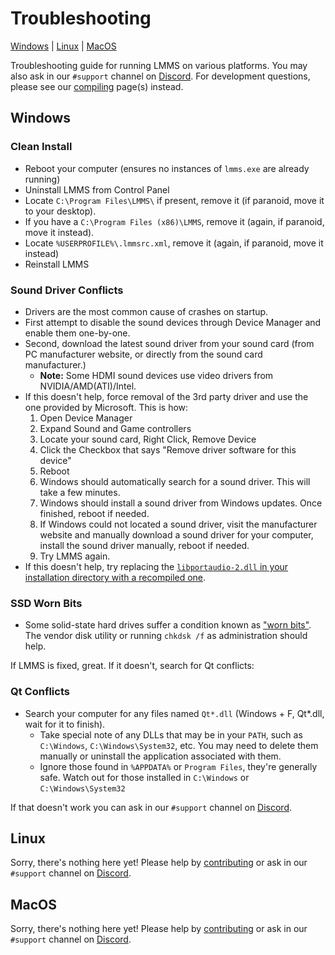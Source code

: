 # Troubleshooting
[Windows](#windows) | [Linux](#linux) | [MacOS](#macos)

Troubleshooting guide for running LMMS on various platforms.  You may also ask in our `#support` channel on [Discord](https://lmms.io/chat).  For development questions, please see our [compiling](compiling) page(s) instead.

## Windows

### Clean Install

 * Reboot your computer (ensures no instances of `lmms.exe` are already running)
 * Uninstall LMMS from Control Panel
 * Locate `C:\Program Files\LMMS\` if present, remove it (if paranoid, move it to your desktop).
 * If you have a `C:\Program Files (x86)\LMMS`, remove it (again, if paranoid, move it instead).
 * Locate `%USERPROFILE%\.lmmsrc.xml`, remove it (again, if paranoid, move it instead)
 * Reinstall LMMS
 
### Sound Driver Conflicts
 * Drivers are the most common cause of crashes on startup.
 * First attempt to disable the sound devices through Device Manager and enable them one-by-one.
 * Second, download the latest sound driver from your sound card (from PC manufacturer website, or directly from the sound card manufacturer.)
   * **Note:** Some HDMI sound devices use video drivers from NVIDIA/AMD(ATI)/Intel.
 * If this doesn't help, force removal of the 3rd party driver and use the one provided by Microsoft.  This is how:
   1.  Open Device Manager
   2.  Expand Sound and Game controllers 
   3.  Locate your sound card, Right Click, Remove Device
   4.  Click the Checkbox that says "Remove driver software for this device"
   5.  Reboot
   6.  Windows should automatically search for a sound driver.  This will take a few minutes.
   7.  Windows should install a sound driver from Windows updates.  Once finished, reboot if needed.
   8.  If Windows could not located a sound driver, visit the manufacturer website and manually download a sound driver for your computer, install the sound driver manually, reboot if needed.
   9.  Try LMMS again. 
* If this doesn't help, try replacing the [`libportaudio-2.dll`  in your installation directory with a recompiled one](https://github.com/LMMS/lmms/issues/451#issuecomment-37773385).

### SSD Worn Bits
* Some solid-state hard drives suffer a condition known as ["worn bits"](https://github.com/LMMS/lmms/issues/3488#issuecomment-292051362). 
 The vendor disk utility or running `chkdsk /f` as administration should help. 

If LMMS is fixed, great.  If it doesn't, search for Qt conflicts:

### Qt Conflicts
 * Search your computer for any files named `Qt*.dll` (Windows + F, Qt*.dll, wait for it to finish).
   * Take special note of any DLLs that may be in your `PATH`, such as `C:\Windows`, `C:\Windows\System32`, etc.  You may need to delete them manually or uninstall the application associated with them.
   * Ignore those found in `%APPDATA%` or `Program Files`, they're generally safe.  Watch out for those installed in `C:\Windows` or `C:\Windows\System32`


If that doesn't work you can ask in our `#support` channel on [Discord](https://lmms.io/chat).

## Linux
Sorry, there's nothing here yet!  Please help by [contributing](https://lmms.io/get-involved/) or ask in our `#support` channel on [Discord](https://lmms.io/chat).


## MacOS
Sorry, there's nothing here yet!  Please help by [contributing](https://lmms.io/get-involved/) or ask in our `#support` channel on [Discord](https://lmms.io/chat).

